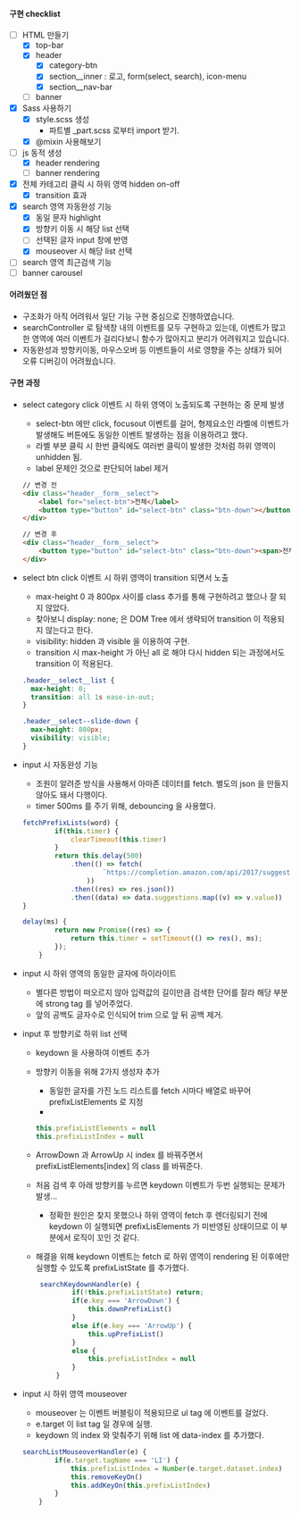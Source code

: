 
#### 구현 checklist
- [ ] HTML 만들기
    - [x] top-bar
    - [x] header
        - [x] category-btn
        - [x] section__inner : 로고, form(select, search), icon-menu
        - [x] section__nav-bar 
    - [ ] banner
- [x] Sass 사용하기
    - [x] style.scss 생성
        - 파트별 _part.scss 로부터 import 받기.
    - [x] @mixin 사용해보기
- [ ] js 동적 생성
    - [x] header rendering
    - [ ] banner rendering
- [x] 전체 카테고리 클릭 시 하위 영역 hidden on-off
    - [x] transition 효과
- [x] search 영역 자동완성 기능
    - [x] 동일 문자 highlight
    - [x] 방향키 이동 시 해당 list 선택
    - [ ] 선택된 글자 input 창에 반영
    - [x] mouseover 시 해당 list 선택
- [ ] search 영역 최근검색 기능
- [ ] banner carousel

#### 어려웠던 점
- 구조화가 아직 어려워서 일단 기능 구현 중심으로 진행하였습니다.
- searchController 로 탐색창 내의 이벤트를 모두 구현하고 있는데, 이벤트가 많고 한 영역에 여러 이벤트가 걸리다보니 함수가 많아지고 분리가 어려워지고 있습니다.
- 자동완성과 방향키이동, 마우스오버 등 이벤트들이 서로 영향을 주는 상태가 되어 오류 디버깅이 어려웠습니다.


#### 구현 과정
- select category click 이벤트 시 하위 영역이 노출되도록 구현하는 중 문제 발생
    - select-btn 에만 click, focusout 이벤트를 걸어, 형제요소인 라벨에 이벤트가 발생해도 버튼에도 동일한 이벤트 발생하는 점을 이용하려고 했다.
    - 라벨 부분 클릭 시 한번 클릭에도 여러번 클릭이 발생한 것처럼 하위 영역이 unhidden 됨.
    - label 문제인 것으로 판단되어 label 제거
    ```html
    // 변경 전
    <div class="header__form__select">
        <label for="select-btn">전체</label>                
        <button type="button" id="select-btn" class="btn-down"></button>   
    </div>
    
    // 변경 후 
    <div class="header__form__select">                  
        <button type="button" id="select-btn" class="btn-down"><span>전체</span></button>   
    </div>
    ```
  
- select btn click 이벤트 시 하위 영역이 transition 되면서 노출
    - max-height 0 과 800px 사이를 class 추가를 통해 구현하려고 했으나 잘 되지 않았다.
    - 찾아보니 display: none; 은 DOM Tree 에서 생략되어 transition 이 적용되지 않는다고 한다.
    - visibility: hidden 과 visible 을 이용하여 구현.
    - transition 시 max-height 가 아닌 all 로 해야 다시 hidden 되는 과정에서도 transition 이 적용된다.
    ```css
    .header__select__list {
      max-height: 0;
      transition: all 1s ease-in-out;
    }
 
    .header__select--slide-down {
      max-height: 800px;
      visibility: visible;
    }
    ```

- input 시 자동완성 기능
    - 조원이 알려준 방식을 사용해서 아마존 데이터를 fetch. 별도의 json 을 만들지 않아도 돼서 다행이다.
    - timer 500ms 를 주기 위해, debouncing 을 사용했다.
    ```javascript
    fetchPrefixLists(word) {
            if(this.timer) {
                clearTimeout(this.timer)
            }
            return this.delay(500)
                .then(() => fetch(
                        `https://completion.amazon.com/api/2017/suggestions?session-id=133-4736477-7395454&customer-id=&request-id=4YM3EXKRH1QJB16MSJGT&page-type=Gateway&lop=en_US&site-variant=desktop&client-info=amazon-search-ui&mid=ATVPDKIKX0DER&alias=aps&b2b=0&fresh=0&ks=71&prefix=${word}&event=onKeyPress&limit=11&fb=1&suggestion-type=KEYWORD`
                    ))
                .then((res) => res.json())
                .then((data) => data.suggestions.map((v) => v.value))
    }
    
    delay(ms) {
            return new Promise((res) => {
                return this.timer = setTimeout(() => res(), ms);
            });
        }
    ```    

- input 시 하위 영역의 동일한 글자에 하이라이트
    - 별다른 방법이 떠오르지 않아 입력값의 길이만큼 검색한 단어를 잘라 해당 부분에 strong tag 를 넣어주었다.
    - 앞의 공백도 글자수로 인식되어 trim 으로 앞 뒤 공백 제거.
    
- input 후 방향키로 하위 list 선택
    - keydown 을 사용하여 이벤트 추가
    - 방향키 이동을 위해 2가지 생성자 추가
        - 동일한 글자를 가진 노드 리스트를 fetch 시마다 배열로 바꾸어 prefixListElements 로 지정
        - 
        ```javascript
        this.prefixListElements = null
        this.prefixListIndex = null
        ```
    
    - ArrowDown 과 ArrowUp 시 index 를 바꿔주면서 prefixListElements[index] 의 class 를 바꿔준다.
    
    - 처음 검색 후 아래 방향키를 누르면 keydown 이벤트가 두번 실행되는 문제가 발생...
        - 정확한 원인은 찾지 못했으나 하위 영역이 fetch 후 렌더링되기 전에 keydown 이 실행되면 prefixLisElements 가 미반영된 상태이므로 이 부분에서 로직이 꼬인 것 같다.
        
    - 해결을 위해 keydown 이벤트는 fetch 로 하위 영역이 rendering 된 이후에만 실행할 수 있도록 prefixListState 를 추가했다.
       ```javascript
        searchKeydownHandler(e) {
                if(!this.prefixListState) return;
                if(e.key === 'ArrowDown') {
                    this.downPrefixList()
                }
                else if(e.key === 'ArrowUp') {
                    this.upPrefixList()
                }
                else {
                    this.prefixListIndex = null
                }
            }
       ```

- input 시 하위 영역 mouseover 
    - mouseover 는 이벤트 버블링이 적용되므로 ul tag 에 이벤트를 걸었다.
    - e.target 이 list tag 일 경우에 실행.
    - keydown 의 index 와 맞춰주기 위해 list 에 data-index 를 추가했다.
    ```javascript
    searchListMouseoverHandler(e) {
            if(e.target.tagName === 'LI') {
                this.prefixListIndex = Number(e.target.dataset.index)
                this.removeKeyOn()
                this.addKeyOn(this.prefixListIndex)
            }
        }
    ```